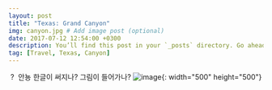 ```yaml
---
layout: post
title: "Texas: Grand Canyon"
img: canyon.jpg # Add image post (optional)
date: 2017-07-12 12:54:00 +0300
description: You’ll find this post in your `_posts` directory. Go ahead and edit it and re-build the site to see your changes. # Add post description (optional)
tag: [Travel, Texas, Canyon]
---
```

  ?
  안뇽 한글이 써지나?
 그림이 들어가나?
![image](https://user-images.githubusercontent.com/37127633/37189350-38cf9f68-2397-11e8-9d0f-c29ee9748316.png){: width="500" height="500"}
 
